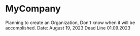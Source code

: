 # MyCompany
Planning to create an Organization, Don't know when it will be accomplished.
Date: August 19, 2023
Dead Line 01.09.2023


